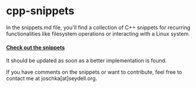 # cpp-snippets

In the snippets.md file, you'll find a collection of C++ snippets for recurring functionalities like 
filesystem operations or interacting with a Linux system.

#### [Check out the snippets](Snippets.md)

It should be updated as soon as a better implementation is found.  

If you have comments on the snippets or want to contribute, feel free to contact me at joschka[at]seydell.org.
